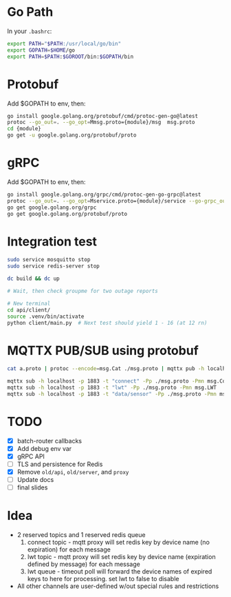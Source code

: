 # Go Path
In your `.bashrc`:
```bash
export PATH="$PATH:/usr/local/go/bin"
export GOPATH=$HOME/go
export PATH=$PATH:$GOROOT/bin:$GOPATH/bin
```

# Protobuf
Add $GOPATH to env, then:
```bash
go install google.golang.org/protobuf/cmd/protoc-gen-go@latest
protoc --go_out=. --go_opt=Mmsg.proto={module}/msg  msg.proto
cd {module}
go get -u google.golang.org/protobuf/proto
```

# gRPC
Add $GOPATH to env, then:
```bash
go install google.golang.org/grpc/cmd/protoc-gen-go-grpc@latest
protoc --go_out=. --go_opt=Mservice.proto={module}/service --go-grpc_out=. --go-grpc_opt=Mservice.proto={module}/service service.proto
go get google.golang.org/grpc 
go get google.golang.org/protobuf/proto
```

# Integration test
```bash
sudo service mosquitto stop
sudo service redis-server stop

dc build && dc up

# Wait, then check groupme for two outage reports

# New terminal
cd api/client/
source .venv/bin/activate
python client/main.py  # Next test should yield 1 - 16 (at 12 rn)
```

# MQTTX PUB/SUB using protobuf
```bash
cat a.proto | protoc --encode=msg.Cat ./msg.proto | mqttx pub -h localhost -p 1883 -t idk -s

mqttx sub -h localhost -p 1883 -t "connect" -Pp ./msg.proto -Pmn msg.Connect
mqttx sub -h localhost -p 1883 -t "lwt" -Pp ./msg.proto -Pmn msg.LWT
mqttx sub -h localhost -p 1883 -t "data/sensor" -Pp ./msg.proto -Pmn msg.SensorData
```

# TODO
- [X] batch-router callbacks
- [X] Add debug env var
- [X] gRPC API
- [ ] TLS and persistence for Redis
- [X] Remove `old/api`, `old/server`, and `proxy` 
- [ ] Update docs
- [ ] final slides

# Idea
- 2 reserved topics and 1 reserved redis queue
    1. connect topic - mqtt proxy will set redis key by device name (no expiration) for each message
    2. lwt topic - mqtt proxy will set redis key by device name (expiration defined by message) for each message
    3. lwt queue - timeout poll will forward the device names of expired keys to here for processing. set lwt to false to disable
- All other channels are user-defined w/out special rules and restrictions
